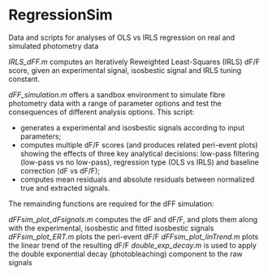 # RegressionSim
Data and scripts for analyses of OLS vs IRLS regression on real and simulated photometry data 

_IRLS_dFF.m_ computes an Iteratively Reweighted Least-Squares (IRLS) dF/F score, given an experimental signal, isosbestic signal and IRLS tuning constant. 

_dFF_simulation.m_ offers a sandbox environment to simulate fibre photometry data with a range of parameter options and test the consequences of different analysis options. This script:
  - generates a experimental and isosbestic signals according to input parameters;
  - computes multiple dF/F scores (and produces related peri-event plots) showing the effects of three key analytical decisions: low-pass filtering (low-pass vs no low-pass), regression type (OLS vs IRLS) and baseline correction (dF vs dF/F);
  - computes mean residuals and absolute residuals between normalized true and extracted signals.

The remainding functions are required for the dFF simulation:

  _dFFsim_plot_dFsignals.m_ computes the dF and dF/F, and plots them along with the experimental, isosbestic and fitted isosbestic signals
  _dFFsim_plot_ERT.m_ plots the peri-event dF/F
  _dFFsim_plot_linTrend.m_ plots the linear trend of the resulting dF/F
  _double_exp_decay.m_ is used to apply the double exponential decay (photobleaching) component to the raw signals
